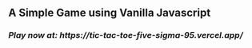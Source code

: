 <h2> A Simple Game using Vanilla Javascript</h2>
<i><h3>Play now at: https://tic-tac-toe-five-sigma-95.vercel.app/</h3></i>

